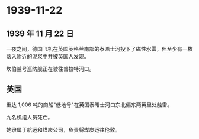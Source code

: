 # 1939-11-22

## 1939 年 11 月 22 日

一夜之间，德国飞机在英国英格兰南部的泰晤士河投下了磁性水雷，但至少有一枚落入附近的泥浆中并被英国人发现。

坎伯兰号巡防舰正在驶往普拉特河口。

## 英国

重达 1,006 吨的商船"低地号"在英国泰晤士河口东北偏东两英里处触雷。

九名机组人员死亡。

她隶属于航运和煤炭公司，负责将煤炭运往伦敦。

